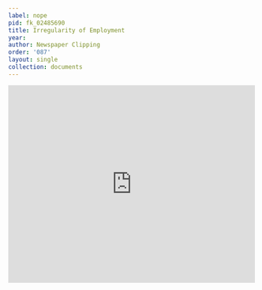 ```yaml
---
label: nope
pid: fk_02485690
title: Irregularity of Employment
year:
author: Newspaper Clipping
order: '087'
layout: single
collection: documents
---
```

<iframe src="https://northwestern.app.box.com/embed/s/xxm6nct5ae90hnaktg1whd5pc6rwdhay?sortColumn=date&view=list" width="500" height="400" frameborder="0" allowfullscreen webkitallowfullscreen msallowfullscreen></iframe>

